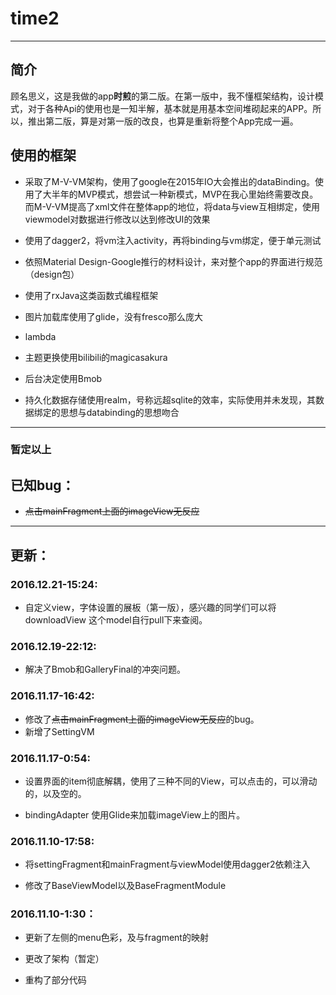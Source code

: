 # time2


---
## 简介

顾名思义，这是我做的app**时煎**的第二版。在第一版中，我不懂框架结构，设计模式，对于各种Api的使用也是一知半解，基本就是用基本空间堆砌起来的APP。所以，推出第二版，算是对第一版的改良，也算是重新将整个App完成一遍。

## 使用的框架
* 采取了M-V-VM架构，使用了google在2015年IO大会推出的dataBinding。使用了大半年的MVP模式，想尝试一种新模式，MVP在我心里始终需要改良。而M-V-VM提高了xml文件在整体app的地位，将data与view互相绑定，使用viewmodel对数据进行修改以达到修改UI的效果

* 使用了dagger2，将vm注入activity，再将binding与vm绑定，便于单元测试

* 依照Material Design-Google推行的材料设计，来对整个app的界面进行规范（design包）

* 使用了rxJava这类函数式编程框架

* 图片加载库使用了glide，没有fresco那么庞大

* lambda

* 主题更换使用bilibili的magicasakura

* 后台决定使用Bmob

* 持久化数据存储使用realm，号称远超sqlite的效率，实际使用并未发现，其数据绑定的思想与databinding的思想吻合
___

### 暂定以上

## 已知bug：
 * ~~点击mainFragment上面的imageView无反应~~

___

## 更新：

### 2016.12.21-15:24:

 * 自定义view，字体设置的展板（第一版），感兴趣的同学们可以将downloadView 这个model自行pull下来查阅。

### 2016.12.19-22:12:

 * 解决了Bmob和GalleryFinal的冲突问题。


### 2016.11.17-16:42:

 * 修改了~~点击mainFragment上面的imageView无反应~~的bug。
 * 新增了SettingVM


### 2016.11.17-0:54:

 * 设置界面的item彻底解耦，使用了三种不同的View，可以点击的，可以滑动的，以及空的。

 * bindingAdapter 使用Glide来加载imageView上的图片。

### 2016.11.10-17:58:

 * 将settingFragment和mainFragment与viewModel使用dagger2依赖注入

 * 修改了BaseViewModel以及BaseFragmentModule

### 2016.11.10-1:30：

 * 更新了左侧的menu色彩，及与fragment的映射
 
 * 更改了架构（暂定）
 
 * 重构了部分代码
